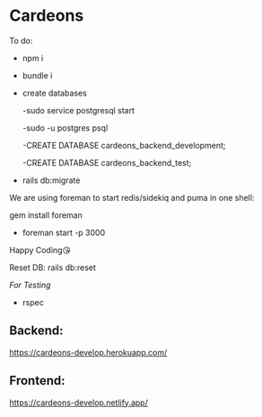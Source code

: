 # Cardeons

To do:

- npm i

- bundle i

- create databases

  -sudo service postgresql start
  
  -sudo -u postgres  psql
  
  -CREATE DATABASE cardeons_backend_development;
  
  -CREATE DATABASE cardeons_backend_test;

- rails db:migrate

<!-- //sudo apt install redis-server -->
<!-- - redis-server --daemonize yes -->
<!-- || -->
<!-- - bundle exec sidekiq --environment development -->

We are using foreman to start redis/sidekiq and puma in one shell:

gem install foreman

- foreman start -p 3000


Happy Coding😘

Reset DB: rails db:reset


*For Testing*
<!-- - bundle exec sidekiq --environment test -->
- rspec 

## Backend: 

https://cardeons-develop.herokuapp.com/

## Frontend: 

https://cardeons-develop.netlify.app/
